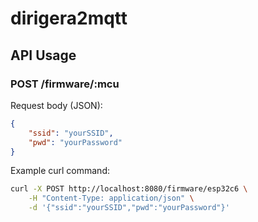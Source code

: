 # dirigera2mqtt 

## API Usage

### POST /firmware/:mcu

Request body (JSON):
```json
{
	"ssid": "yourSSID",
	"pwd": "yourPassword"
}
```

Example curl command:
```sh
curl -X POST http://localhost:8080/firmware/esp32c6 \
	-H "Content-Type: application/json" \
	-d '{"ssid":"yourSSID","pwd":"yourPassword"}'
```
